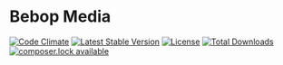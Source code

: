 Bebop Media
=====

[![Code Climate](https://codeclimate.com/github/ponticlaro/bebop-media/badges/gpa.svg)](https://codeclimate.com/github/ponticlaro/bebop)
[![Latest Stable Version](https://poser.pugx.org/ponticlaro/bebop-media/v/stable.png)](https://packagist.org/packages/ponticlaro/bebop)
[![License](https://poser.pugx.org/ponticlaro/bebop-media/license.png)](https://packagist.org/packages/ponticlaro/bebop)
[![Total Downloads](https://poser.pugx.org/ponticlaro/bebop-media/downloads.png)](https://packagist.org/packages/ponticlaro/bebop)
[![composer.lock available](https://poser.pugx.org/ponticlaro/bebop-media/composerlock)](https://packagist.org/packages/ponticlaro/bebop-media)